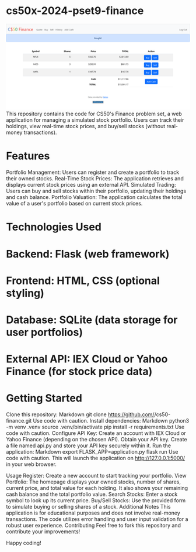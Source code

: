 # cs50x-2024-pset9-finance
![My Finance 2024](screenshot/my_finance_2024.png)
This repository contains the code for CS50's Finance problem set, a web application for managing a simulated stock portfolio. Users can track their holdings, view real-time stock prices, and buy/sell stocks (without real-money transactions).

# Features
Portfolio Management: Users can register and create a portfolio to track their owned stocks.
Real-Time Stock Prices: The application retrieves and displays current stock prices using an external API.
Simulated Trading: Users can buy and sell stocks within their portfolio, updating their holdings and cash balance.
Portfolio Valuation: The application calculates the total value of a user's portfolio based on current stock prices.
# Technologies Used
# Backend: Flask (web framework)
# Frontend: HTML, CSS (optional styling)
# Database: SQLite (data storage for user portfolios)
# External API: IEX Cloud or Yahoo Finance (for stock price data)
# Getting Started
Clone this repository:
Markdown
git clone https://github.com/<your-username>/cs50-finance.git
Use code with caution.
Install dependencies:
Markdown
python3 -m venv .venv
source .venv/bin/activate
pip install -r requirements.txt
Use code with caution.
Configure API Key:
Create an account with IEX Cloud or Yahoo Finance (depending on the chosen API).
Obtain your API key.
Create a file named api.py and store your API key securely within it.
Run the application:
Markdown
export FLASK_APP=application.py
flask run
Use code with caution.
This will launch the application on http://127.0.0.1:5000/ in your web browser.

Usage
Register: Create a new account to start tracking your portfolio.
View Portfolio: The homepage displays your owned stocks, number of shares, current price, and total value for each holding.
It also shows your remaining cash balance and the total portfolio value.
Search Stocks: Enter a stock symbol to look up its current price.
Buy/Sell Stocks: Use the provided form to simulate buying or selling shares of a stock.
Additional Notes
This application is for educational purposes and does not involve real-money transactions.
The code utilizes error handling and user input validation for a robust user experience.
Contributing
Feel free to fork this repository and contribute your improvements!

Happy coding!
